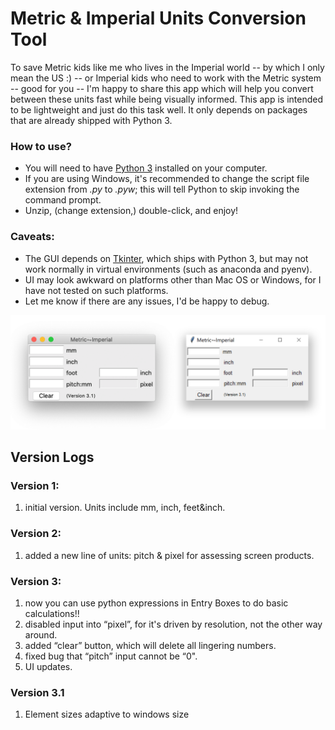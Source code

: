 # Metric & Imperial Units Conversion Tool
To save Metric kids like me who lives in the Imperial world -- by which I only mean the US :) -- or Imperial kids who need to work with the Metric system -- good for you -- I'm happy to share this app which will help you convert between these units fast while being visually informed. This app is intended to be lightweight and just do this task well. It only depends on packages that are already shipped with Python 3. 

### How to use?
* You will need to have [Python 3](https://www.python.org/downloads/) installed on your computer.
* If you are using Windows, it's recommended to change the script file extension from *.py* to *.pyw*; this will tell Python to skip invoking the command prompt.
* Unzip, (change extension,) double-click, and enjoy!

### Caveats:
* The GUI depends on [Tkinter](https://docs.python.org/3/library/tkinter.html), which ships with Python 3, but may not work normally in virtual environments (such as anaconda and pyenv).
* UI may look awkward on platforms other than Mac OS or Windows, for I have not tested on such platforms.
* Let me know if there are any issues, I'd be happy to debug.

![](/ScreenshotV3.1.png)

## Version Logs
### Version 1:
1. initial version. Units include mm, inch, feet&inch.

### Version 2:
1. added a new line of units: pitch & pixel for assessing screen products. 

### Version 3:
1. now you can use python expressions in Entry Boxes to do basic calculations!!
2. disabled input into “pixel”, for it's driven by resolution, not the other way around.
3. added “clear” button, which will delete all lingering numbers.
4. fixed bug that “pitch” input cannot be “0".
5. UI updates.

### Version 3.1
1. Element sizes adaptive to windows size



